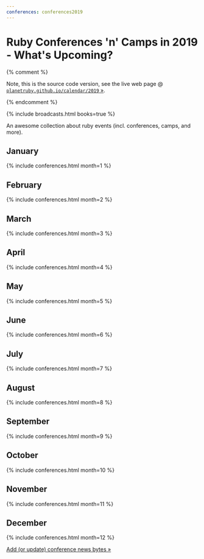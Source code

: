 ```yaml
---
conferences: conferences2019
---
```



# Ruby Conferences 'n' Camps in 2019 - What's Upcoming?

{% comment %}

Note, this is the source code version, see the live web page @ [`planetruby.github.io/calendar/2019` »](https://planetruby.github.io/calendar/2019).

{% endcomment %}

<!--
   todo: move to front matter config - why? why not?
   lets you configure in config.yml with defaults/presets!!!!
  -->

{% include broadcasts.html books=true %}


An awesome collection about ruby events (incl. conferences, camps, and more).

<!--
Subscribe to updates via the web feed
in [XML](feed.xml) • [JSON](feed.json).
-->


## January

{% include conferences.html month=1 %}

## February

{% include conferences.html month=2 %}

## March

{% include conferences.html month=3 %}

## April

{% include conferences.html month=4 %}

## May

{% include conferences.html month=5 %}

## June

{% include conferences.html month=6 %}

## July

{% include conferences.html month=7 %}

## August

{% include conferences.html month=8 %}

## September

{% include conferences.html month=9 %}

## October

{% include conferences.html month=10 %}

## November

{% include conferences.html month=11 %}

## December

{% include conferences.html month=12 %}




[Add (or update) conference news bytes »](https://github.com/planetruby/calendar/blob/master/_data/conferences2019.yml)
